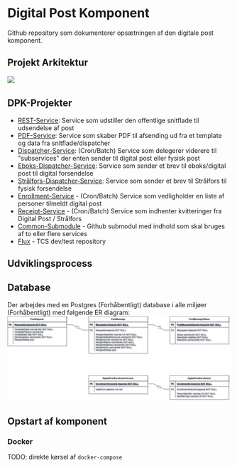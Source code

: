 # Digital Post Komponent
Github repository som dokumenterer opsætningen af den digitale post komponent.

## Projekt Arkitektur
[![](https://mermaid.ink/img/pako:eNqNU8tuwjAQ_BXLp1bCcM-hEjQB2iIVxbk5HEyyIRaJHTmbVhXic_ol_bGaVwkUED45uzOTnZ1kRROTAvUoYyzWkcICPOKrhUJZkKmpkbyZsjIaNMZ6i8kK85nk0iKZhLEm7vRFZGWWqWS2e66b-cLKKr-qQ_ZnIMKAR4SD_VAJzBgjr_7gmTD2tGEsLNRH7LPwVV1JTHKw54zLBNcchdOtXCCCuVnW5CgxuwwcCo4_30Vm7BWwL6b-8O_9x3rQEvGP5eHl8kgE2pqiKAHvcz8WISSgqjvhh4p4ONyIL1HOZQ2P-6FBpzfSahl-GfFInCTJtcKskOmp_y4ZR9GUk65zuuG03N7oja_0_o_H0Uq5Taa93habR2G_Pxm-h9yFaPcpnrvtu4WRHLGqvV4v3blilXPFlofvs5sue5u1kgHt0BJsKVXqfpDVRiCmmEMJMfXcNYVMNgXGNNZrB5UNGv6lE-qhbaBDmyqVCL6Sbv5yV1z_Avo4CNI?type=png)](https://mermaid.live/edit#pako:eNqNU8tuwjAQ_BXLp1bCcM-hEjQB2iIVxbk5HEyyIRaJHTmbVhXic_ol_bGaVwkUED45uzOTnZ1kRROTAvUoYyzWkcICPOKrhUJZkKmpkbyZsjIaNMZ6i8kK85nk0iKZhLEm7vRFZGWWqWS2e66b-cLKKr-qQ_ZnIMKAR4SD_VAJzBgjr_7gmTD2tGEsLNRH7LPwVV1JTHKw54zLBNcchdOtXCCCuVnW5CgxuwwcCo4_30Vm7BWwL6b-8O_9x3rQEvGP5eHl8kgE2pqiKAHvcz8WISSgqjvhh4p4ONyIL1HOZQ2P-6FBpzfSahl-GfFInCTJtcKskOmp_y4ZR9GUk65zuuG03N7oja_0_o_H0Uq5Taa93habR2G_Pxm-h9yFaPcpnrvtu4WRHLGqvV4v3blilXPFlofvs5sue5u1kgHt0BJsKVXqfpDVRiCmmEMJMfXcNYVMNgXGNNZrB5UNGv6lE-qhbaBDmyqVCL6Sbv5yV1z_Avo4CNI)

## DPK-Projekter
- [REST-Service](https://github.com/trifork/dpk-docs): Service som udstiller den offentlige snitflade til udsendelse af post
- [PDF-Service](https://github.com/trifork/dpk-docs): Service som skaber PDF til afsending ud fra et template og data fra snitflade/dispatcher
- [Dispatcher-Service](https://github.com/trifork/dpk-docs): (Cron/Batch) Service som delegerer viderere til "subservices" der enten sender til digital post eller fysisk post
- [Eboks-Dispatcher-Service](https://github.com/trifork/dpk-docs): Service som sender et brev til eboks/digital post til digital forsendelse
- [Strålfors-Dispatcher-Service](https://github.com/trifork/dpk-docs): Service som sender et brev til Strålfors til fysisk forsendelse
- [Enrollment-Service](https://github.com/trifork/dpk-docs) - (Cron/Batch) Service som vedligholder en liste af personer tilmeldt digital post
- [Receipt-Service](https://github.com/trifork/dpk-docs) - (Cron/Batch) Service som indhenter kvitteringer fra Digital Post / Strålfors
- [Common-Submodule](https://github.com/trifork/dpk-docs) - Github submodul med indhold som skal bruges af to eller flere services
- [Flux](https://github.com/trifork/dpk-docs) - TCS dev/test repository

## Udviklingsprocess

## Database
Der arbejdes med en Postgres (Forhåbentligt) database i alle miljøer (Forhåbentligt) med følgende ER diagram:
![dpk_db.png not found!](assets/dpk_db.png "ER Diagram")

## Opstart af komponent
### Docker
TODO: direkte kørsel af `docker-compose`
